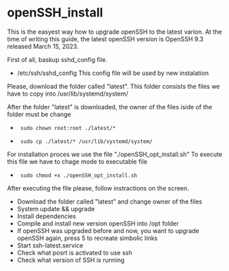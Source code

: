 # openSSH_install

This is the easyest way how to upgrade openSSH to the latest varion.
At the time of writing this guide, the latest openSSH version is OpenSSH 9.3 released March 15, 2023.

First of all, baskup sshd_config file.
+   /etc/ssh/sshd_config
This config file will be used by new instalation

Please, download the folder called "latest". 
This folder consists the files we have to copy into /usr/lib/systemd/system/

After the folder "latest" is downloaded, the owner of the files iside of the folder must be change
+      sudo chown root:root ./latest/*
+      sudo cp ./latest/* /usr/lib/systemd/system/

For installation proces we use the file "./openSSH_opt_install.sh"
To execute this file we have to chage mode to executable file
+      sudo chmod +x ./openSSH_opt_install.sh

After executing the file please, follow instractions on the screen.

 - Download the folder called "latest" and change owner of the files
 - System update && upgrade
 - Install dependencies
 - Compile and install new version openSSH into /opt folder
 - If openSSH was upgraded before and now, you want to upgrade openSSH
   again, press 5 to recreate simbolic links
 - Start ssh-latest.service
 - Check what posrt is activated to use ssh
 - Check what version of SSH is running
